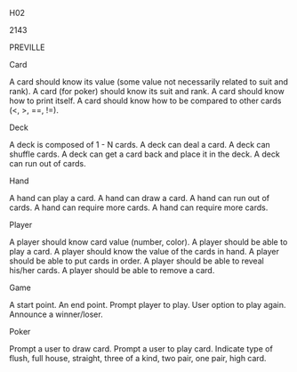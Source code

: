 H02

2143

PREVILLE


Card

A card should know its value (some value not necessarily related to suit and rank).
A card (for poker) should know its suit and rank.
A card should know how to print itself.
A card should know how to be compared to other cards (<, >, ==, !=).


Deck

A deck is composed of 1 - N cards.
A deck can deal a card.
A deck can shuffle cards.
A deck can get a card back and place it in the deck.
A deck can run out of cards.


Hand

A hand can play a card.
A hand can draw a card.
A hand can run out of cards.
A hand can require more cards.
A hand can require more cards.


Player

A player should know card value (number, color).
A player should be able to play a card.
A player should know the value of the cards in hand.
A player should be able to put cards in order.
A player should be able to reveal his/her cards.
A player should be able to remove a card.


Game

A start point.
An end point.
Prompt player to play.
User option to play again.
Announce a winner/loser.


Poker

Prompt a user to draw card.
Prompt a user to play card.
Indicate type of flush, full house, straight, three of a kind,
two pair, one pair, high card.



